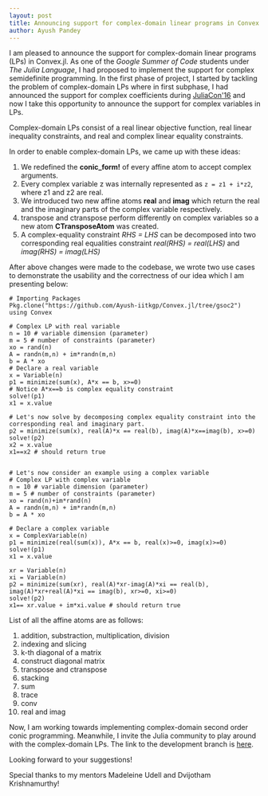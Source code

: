 ```yaml
---
layout: post
title: Announcing support for complex-domain linear programs in Convex.jl
author: Ayush Pandey
---
```


I am pleased to announce the support for complex-domain linear programs (LPs) in Convex.jl. As one of the *Google Summer of Code* students under *The Julia Language*, I had proposed to implement the support for complex semidefinite programming. In the first phase of project, I started by tackling the problem of complex-domain LPs where in first subphase, I had announced the support for complex coefficients during [JuliaCon'16](https://www.youtube.com/watch?v=fHG4uEOlMbY) and now I take this opportunity to announce the support for complex variables in LPs.

Complex-domain LPs consist of a real linear objective function, real linear inequality constraints, and real and complex linear equality constraints.

In order to enable complex-domain LPs, we came up with these ideas:

1. We redefined the **conic_form!** of every affine atom to accept complex arguments.
2. Every complex variable z was internally represented as `z = z1 + i*z2`, where z1 and z2 are real.
3. We introduced two new affine atoms **real** and **imag** which return the real and the imaginary parts of the complex variable respectively.
4. transpose and ctranspose perform differently on complex variables so a new atom **CTransposeAtom** was created.
5. A complex-equality constraint *RHS = LHS* can be decomposed into two corresponding real equalities constraint *real(RHS) = real(LHS)* and *imag(RHS) = imag(LHS)*

After above changes were made to the codebase, we wrote two use cases to demonstrate the usability and the correctness of our idea which I am presenting below:

    # Importing Packages
    Pkg.clone("https://github.com/Ayush-iitkgp/Convex.jl/tree/gsoc2")
    using Convex
 
    # Complex LP with real variable
    n = 10 # variable dimension (parameter)
    m = 5 # number of constraints (parameter)
    xo = rand(n)
    A = randn(m,n) + im*randn(m,n)
    b = A * xo 
    # Declare a real variable
    x = Variable(n)
    p1 = minimize(sum(x), A*x == b, x>=0) 
    # Notice A*x==b is complex equality constraint 
    solve!(p1)
    x1 = x.value
    
    # Let's now solve by decomposing complex equality constraint into the corresponding real and imaginary part.
    p2 = minimize(sum(x), real(A)*x == real(b), imag(A)*x==imag(b), x>=0)
    solve!(p2)
    x2 = x.value
    x1==x2 # should return true
    

    # Let's now consider an example using a complex variable
    # Complex LP with complex variable
    n = 10 # variable dimension (parameter)
    m = 5 # number of constraints (parameter)
    xo = rand(n)+im*rand(n)
    A = randn(m,n) + im*randn(m,n)
    b = A * xo
    
    # Declare a complex variable
    x = ComplexVariable(n)
    p1 = minimize(real(sum(x)), A*x == b, real(x)>=0, imag(x)>=0)
    solve!(p1)
    x1 = x.value
    
    xr = Variable(n)
    xi = Variable(n)
    p2 = minimize(sum(xr), real(A)*xr-imag(A)*xi == real(b), imag(A)*xr+real(A)*xi == imag(b), xr>=0, xi>=0)
    solve!(p2)
    x1== xr.value + im*xi.value # should return true

List of all the affine atoms are as follows:

1. addition, substraction, multiplication, division
2. indexing and slicing
3. k-th diagonal of a matrix
4. construct diagonal matrix
5. transpose and ctranspose
6. stacking
7. sum
8. trace
9. conv
10. real and imag

Now, I am working towards implementing complex-domain second order conic programming. Meanwhile, I invite the Julia community to play around with the complex-domain LPs. The link to the development branch is [here](https://github.com/Ayush-iitkgp/Convex.jl/tree/gsoc2).

Looking forward to your suggestions!

Special thanks to my mentors Madeleine Udell and Dvijotham Krishnamurthy!
